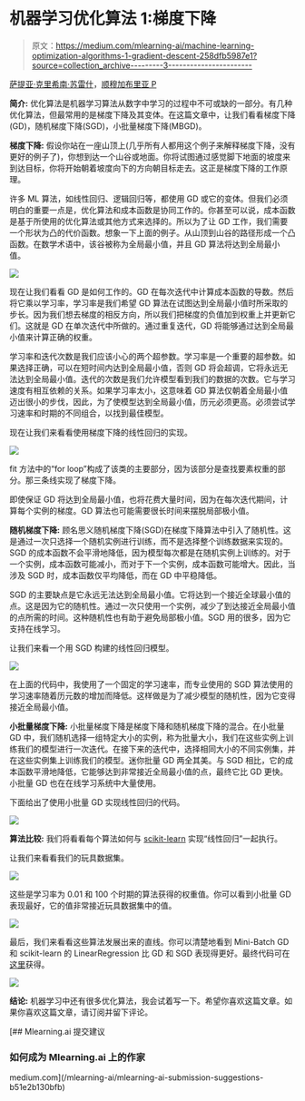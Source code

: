 # 机器学习优化算法 1:梯度下降

> 原文：<https://medium.com/mlearning-ai/machine-learning-optimization-algorithms-1-gradient-descent-258dfb5987e1?source=collection_archive---------3----------------------->

[萨提亚·克里希南·苏雷什](https://www.linkedin.com/in/sathya-krishnan-suresh-914763217/)，[顺穆加布里亚 P](/@pshunmugapriya)

**简介:**
优化算法是机器学习算法从数字中学习的过程中不可或缺的一部分。有几种优化算法，但最常用的是梯度下降及其变体。在这篇文章中，让我们看看梯度下降(GD)，随机梯度下降(SGD)，小批量梯度下降(MBGD)。

**梯度下降:**
假设你站在一座山顶上(几乎所有人都用这个例子来解释梯度下降，没有更好的例子了)，你想到达一个山谷或地面。你将试图通过感觉脚下地面的坡度来到达目标，你将开始朝着坡度向下的方向朝目标走去。这正是梯度下降的工作原理。

许多 ML 算法，如线性回归、逻辑回归等，都使用 GD 或它的变体。但我们必须明白的重要一点是，优化算法和成本函数是协同工作的。你甚至可以说，成本函数是基于所使用的优化算法或其他方式来选择的。所以为了让 GD 工作，我们需要一个形状为凸的代价函数。想象一下上面的例子。从山顶到山谷的路径形成一个凸函数。在数学术语中，该谷被称为全局最小值，并且 GD 算法将达到全局最小值。

![](img/6fa42c1aa79fa2eb79eb7d2c9b67533f.png)

现在让我们看看 GD 是如何工作的。GD 在每次迭代中计算成本函数的导数。然后将它乘以学习率，学习率是我们希望 GD 算法在试图达到全局最小值时所采取的步长。因为我们想去梯度的相反方向，所以我们把梯度的负值加到权重上并更新它们。这就是 GD 在单次迭代中所做的。通过重复迭代，GD 将能够通过达到全局最小值来计算正确的权重。

学习率和迭代次数是我们应该小心的两个超参数。学习率是一个重要的超参数。如果选择正确，可以在短时间内达到全局最小值，否则 GD 将会超调，它将永远无法达到全局最小值。迭代的次数是我们允许模型看到我们的数据的次数。它与学习速度有相互依赖的关系。如果学习率太小，这意味着 GD 算法仅朝着全局最小值迈出很小的步伐，因此，为了使模型达到全局最小值，历元必须更高。必须尝试学习速率和时期的不同组合，以找到最佳模型。

现在让我们来看看使用梯度下降的线性回归的实现。

![](img/af6b7a5540630ca7254af3c17f79bb70.png)

fit 方法中的“for loop”构成了该类的主要部分，因为该部分是查找要素权重的部分。那三条线实现了梯度下降。

即使保证 GD 将达到全局最小值，也将花费大量时间，因为在每次迭代期间，计算每个实例的梯度。GD 算法也可能需要很长时间来摆脱局部极小值。

**随机梯度下降:**
顾名思义随机梯度下降(SGD)在梯度下降算法中引入了随机性。这是通过一次只选择一个随机实例进行训练，而不是选择整个训练数据来实现的。SGD 的成本函数不会平滑地降低，因为模型每次都是在随机实例上训练的。对于一个实例，成本函数可能减小，而对于下一个实例，成本函数可能增大。因此，当涉及 SGD 时，成本函数仅平均降低，而在 GD 中平稳降低。

SGD 的主要缺点是它永远无法达到全局最小值。它将达到一个接近全球最小值的点。这是因为它的随机性。通过一次只使用一个实例，减少了到达接近全局最小值的点所需的时间。这种随机性也有助于避免局部极小值。SGD 用的很多，因为它支持在线学习。

让我们来看一个用 SGD 构建的线性回归模型。

![](img/ab6e192cd7912402c037b132e216d0db.png)

在上面的代码中，我使用了一个固定的学习速率，而专业使用的 SGD 算法使用的学习速率随着历元数的增加而降低。这样做是为了减少模型的随机性，因为它变得接近全局最小值。

**小批量梯度下降:**
小批量梯度下降是梯度下降和随机梯度下降的混合。在小批量 GD 中，我们随机选择一组特定大小的实例，称为批量大小，我们在这些实例上训练我们的模型进行一次迭代。在接下来的迭代中，选择相同大小的不同实例集，并在这些实例集上训练我们的模型。迷你批量 GD 两全其美。与 SGD 相比，它的成本函数平滑地降低，它能够达到非常接近全局最小值的点，最终它比 GD 更快。小批量 GD 也在在线学习系统中大量使用。

下面给出了使用小批量 GD 实现线性回归的代码。

![](img/40ce7d2372f98381f455d4533c99e594.png)

**算法比较:**
我们将看看每个算法如何与 [scikit-learn](https://scikit-learn.org/stable/) 实现“线性回归”一起执行。

让我们来看看我们的玩具数据集。

![](img/f78332919953d20970f85043597094fc.png)

这些是学习率为 0.01 和 100 个时期的算法获得的权重值。你可以看到小批量 GD 表现最好，它的值非常接近玩具数据集中的值。

![](img/1ada70d3bf7da4f5ca84ac4efc3e0f0c.png)

最后，我们来看看这些算法发展出来的直线。你可以清楚地看到 Mini-Batch GD 和 scikit-learn 的 LinearRegression 比 GD 和 SGD 表现得更好。最终代码可在[这里](https://github.com/SathyaKrishnan1211/Medium-Article-Code)获得。

![](img/911e1c35b5ee3a30ccb54370183945fc.png)

**结论:**
机器学习中还有很多优化算法，我会试着写一下。希望你喜欢这篇文章。如果你喜欢这篇文章，请订阅并留下评论。

[](/mlearning-ai/mlearning-ai-submission-suggestions-b51e2b130bfb) [## Mlearning.ai 提交建议

### 如何成为 Mlearning.ai 上的作家

medium.com](/mlearning-ai/mlearning-ai-submission-suggestions-b51e2b130bfb)